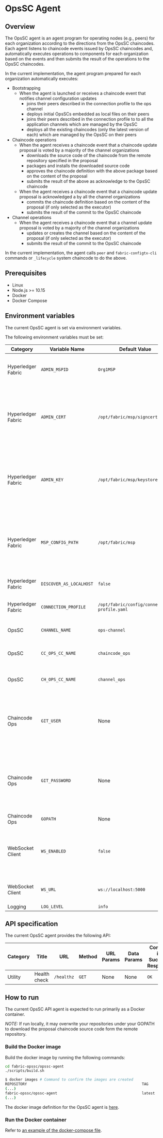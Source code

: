 # OpsSC Agent

## Overview

The OpsSC agent is an agent program for operating nodes (e.g., peers) for each organization according to the directions from the OpsSC chaincodes.
Each agent listens to chaincode events issued by OpsSC chaincodes and, automatically executes operations to components for each organization based on the events and then submits the result of the operations to the OpsSC chaincodes.

In the current implementation, the agent program prepared for each organization automatically executes:
- Bootstrapping
  - When the agent is launched or receives a chaincode event that notifies channel configuration updates
    - joins their peers described in the connection profile to the ops channel
    - deploys initial OpsSCs embedded as local files on their peers
    - joins their peers described in the connection profile to to all the application channels which are managed by the OpsSC
    - deploys all the existing chaincodes (only the latest version of each) which are managed by the OpsSC on their peers
- Chaincode operations
  - When the agent receives a chaincode event that a chaincode update proposal is voted by a majority of the channel organizations
    - downloads the source code of the chaincode from the remote repository specified in the proposal
    - packages and installs the downloaded source code
    - approves the chaincode definition with the above package based on the content of the proposal
    - submits the result of the above as acknowledge to the OpsSC chaincode
  - When the agent receives a chaincode event that a chaincode update proposal is acknowledged a by all the channel organizations
    - commits the chaincode definition based on the content of the proposal (if only selected as the executor)
    - submits the result of the commit to the OpsSC chaincode
- Channel operations
  - When the agent receives a chaincode event that a channel update proposal is voted by a majority of the channel organizations
    - updates or creates the channel based on the content of the proposal (if only selected as the executor)
    - submits the result of the commit to the OpsSC chaincode

In the current implementation, the agent calls `peer` and `fabric-configtx-cli` commands or `_lifecycle` system chaincode to do the above.

## Prerequisites

- Linux
- Node.js >= 10.15
- Docker
- Docker Compose

## Environment variables

The current OpsSC agent is set via environment variables.

The following environment variables must be set:

| Category           | Variable Name           | Default Value                                | Description                                                                                             |
| ------------------ | ----------------------- | -------------------------------------------- | ------------------------------------------------------------------------------------------------------- |
| Hyperledger Fabric | `ADMIN_MSPID`           | `Org1MSP`                                    | MSP ID for the organization to be operated                                                              |
| Hyperledger Fabric | `ADMIN_CERT`            | `/opt/fabric/msp/signcerts`                  | Certificate for the client identity to interact with the OpsSC chaincodes and execute peer commands     |
| Hyperledger Fabric | `ADMIN_KEY`             | `/opt/fabric/msp/keystore`                   | Private key for the client identity to interact with the OpsSC chaincodes and execute peer commands     |
| Hyperledger Fabric | `MSP_CONFIG_PATH`       | `/opt/fabric/msp`                            | MSP config path for the client identity to interact with the OpsSC chaincodes and execute peer commands |
| Hyperledger Fabric | `DISCOVER_AS_LOCALHOST` | `false`                                      | Whether to discover as localhost                                                                        |
| Hyperledger Fabric | `CONNECTION_PROFILE`    | `/opt/fabric/config/connection-profile.yaml` | Connection profile path for the organization                                                            |
| OpsSC              | `CHANNEL_NAME`          | `ops-channel`                                | Channel name for the OpsSC                                                                              |
| OpsSC              | `CC_OPS_CC_NAME`        | `chaincode_ops`                              | Chaincode name of the chaincode OpsSC                                                                   |
| OpsSC              | `CH_OPS_CC_NAME`        | `channel_ops`                                | Chaincode name of the channel OpsSC                                                                     |
| Chaincode Ops      | `GIT_USER`              | None                                         | Git user to access to the chaincode repository (If not set, access without credentials)                 |
| Chaincode Ops      | `GIT_PASSWORD`          | None                                         | Git password to access to the chaincode repository (If not set, access without credentials)             |
| Chaincode Ops      | `GOPATH`                | None                                         | GOPATH                                                                                                  |
| WebSocket Client   | `WS_ENABLED`            | `false`                                      | Whether to enable WebSocket client to send messages to the server                                       |
| WebSocket Client   | `WS_URL`                | `ws://localhost:5000`                        | URL of the WebSocket server to connect to                                                               |
| Logging            | `LOG_LEVEL`             | `info`                                       | Log level                                                                                               |


## API specification

The current OpsSC agent provides the following API:

| Category | Title        | URL        | Method | URL Params | Data Params | Content in Success Response |
| -------- | ------------ | ---------- | ------ | ---------- | ----------- | --------------------------- |
| Utility  | Health check | `/healthz` | `GET`  | None       | None        | `OK`                        |

## How to run

The current OpsSC API agent is expected to run primarily as a Docker container.

*NOTE:* If run locally, it may overwrite your repositories under your GOPATH to download the proposal chaincode source code form the remote repository.

### Build the Docker image

Build the docker image by running the following commands:
```sh
cd fabric-opssc/opssc-agent
./scripts/build.sh

$ docker images # Command to confirm the images are created
REPOSITORY                                                     TAG                              IMAGE ID            CREATED             SIZE
(...)
fabric-opssc/opssc-agent                                       latest                           44e30c583566        44 hours ago        1.49GB
(...)
```

The docker image definition for the OpsSC agent is [here](../Dockerfile-for-agent).

### Run the Docker container

Refer to [an example of the docker-compose file](../sample-environments/fabric-samples/test-network/docker/docker-compose-opssc-agents.yaml).